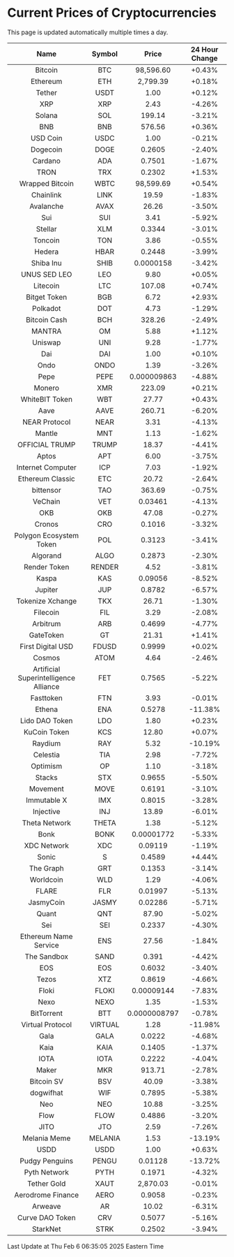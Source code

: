 # Current Prices of Cryptocurrencies
This page is updated automatically multiple times a day.

| Name | Symbol | Price | 24 Hour Change |
| :---: |:---:| :---: | :---: |
| Bitcoin | BTC | 98,596.60 | +0.43% |
| Ethereum | ETH | 2,799.39 | +0.18% |
| Tether | USDT | 1.00 | +0.12% |
| XRP | XRP | 2.43 | -4.26% |
| Solana | SOL | 199.14 | -3.21% |
| BNB | BNB | 576.56 | +0.36% |
| USD Coin | USDC | 1.00 | -0.21% |
| Dogecoin | DOGE | 0.2605 | -2.40% |
| Cardano | ADA | 0.7501 | -1.67% |
| TRON | TRX | 0.2302 | +1.53% |
| Wrapped Bitcoin | WBTC | 98,599.69 | +0.54% |
| Chainlink | LINK | 19.59 | -1.83% |
| Avalanche | AVAX | 26.26 | -3.50% |
| Sui | SUI | 3.41 | -5.92% |
| Stellar | XLM | 0.3344 | -3.01% |
| Toncoin | TON | 3.86 | -0.55% |
| Hedera | HBAR | 0.2448 | -3.99% |
| Shiba Inu | SHIB | 0.0000158 | -3.42% |
| UNUS SED LEO | LEO | 9.80 | +0.05% |
| Litecoin | LTC | 107.08 | +0.74% |
| Bitget Token | BGB | 6.72 | +2.93% |
| Polkadot | DOT | 4.73 | -1.29% |
| Bitcoin Cash | BCH | 328.26 | -2.49% |
| MANTRA | OM | 5.88 | +1.12% |
| Uniswap | UNI | 9.28 | -1.77% |
| Dai | DAI | 1.00 | +0.10% |
| Ondo | ONDO | 1.39 | -3.26% |
| Pepe | PEPE | 0.000009863 | -4.88% |
| Monero | XMR | 223.09 | +0.21% |
| WhiteBIT Token | WBT | 27.77 | +0.43% |
| Aave | AAVE | 260.71 | -6.20% |
| NEAR Protocol | NEAR | 3.31 | -4.13% |
| Mantle | MNT | 1.13 | -1.62% |
| OFFICIAL TRUMP | TRUMP | 18.37 | -4.41% |
| Aptos | APT | 6.00 | -3.75% |
| Internet Computer | ICP | 7.03 | -1.92% |
| Ethereum Classic | ETC | 20.72 | -2.64% |
| bittensor | TAO | 363.69 | -0.75% |
| VeChain | VET | 0.03461 | -4.13% |
| OKB | OKB | 47.08 | -0.27% |
| Cronos | CRO | 0.1016 | -3.32% |
| Polygon Ecosystem Token | POL | 0.3123 | -3.41% |
| Algorand | ALGO | 0.2873 | -2.30% |
| Render Token | RENDER | 4.52 | -3.81% |
| Kaspa | KAS | 0.09056 | -8.52% |
| Jupiter | JUP | 0.8782 | -6.57% |
| Tokenize Xchange | TKX | 26.71 | -1.30% |
| Filecoin | FIL | 3.29 | -2.08% |
| Arbitrum | ARB | 0.4699 | -4.77% |
| GateToken | GT | 21.31 | +1.41% |
| First Digital USD | FDUSD | 0.9999 | +0.02% |
| Cosmos | ATOM | 4.64 | -2.46% |
| Artificial Superintelligence Alliance | FET | 0.7565 | -5.22% |
| Fasttoken | FTN | 3.93 | -0.01% |
| Ethena | ENA | 0.5278 | -11.38% |
| Lido DAO Token | LDO | 1.80 | +0.23% |
| KuCoin Token | KCS | 12.80 | +0.07% |
| Raydium | RAY | 5.32 | -10.19% |
| Celestia | TIA | 2.98 | -7.72% |
| Optimism | OP | 1.10 | -3.18% |
| Stacks | STX | 0.9655 | -5.50% |
| Movement | MOVE | 0.6191 | -3.10% |
| Immutable X | IMX | 0.8015 | -3.28% |
| Injective | INJ | 13.89 | -6.01% |
| Theta Network | THETA | 1.38 | -5.12% |
| Bonk | BONK | 0.00001772 | -5.33% |
| XDC Network | XDC | 0.09119 | -1.19% |
| Sonic | S | 0.4589 | +4.44% |
| The Graph | GRT | 0.1353 | -3.14% |
| Worldcoin | WLD | 1.29 | -4.06% |
| FLARE | FLR | 0.01997 | -5.13% |
| JasmyCoin | JASMY | 0.02286 | -5.71% |
| Quant | QNT | 87.90 | -5.02% |
| Sei | SEI | 0.2337 | -4.30% |
| Ethereum Name Service | ENS | 27.56 | -1.84% |
| The Sandbox | SAND | 0.391 | -4.42% |
| EOS | EOS | 0.6032 | -3.40% |
| Tezos | XTZ | 0.8619 | -4.66% |
| Floki | FLOKI | 0.00009144 | -7.83% |
| Nexo | NEXO | 1.35 | -1.53% |
| BitTorrent | BTT | 0.0000008797 | -0.78% |
| Virtual Protocol | VIRTUAL | 1.28 | -11.98% |
| Gala | GALA | 0.0222 | -4.68% |
| Kaia | KAIA | 0.1405 | -1.37% |
| IOTA | IOTA | 0.2222 | -4.04% |
| Maker | MKR | 913.71 | -2.78% |
| Bitcoin SV | BSV | 40.09 | -3.38% |
| dogwifhat | WIF | 0.7895 | -5.38% |
| Neo | NEO | 10.88 | -3.25% |
| Flow | FLOW | 0.4886 | -3.20% |
| JITO | JTO | 2.59 | -7.26% |
| Melania Meme | MELANIA | 1.53 | -13.19% |
| USDD | USDD | 1.00 | +0.63% |
| Pudgy Penguins | PENGU | 0.01128 | -13.72% |
| Pyth Network | PYTH | 0.1971 | -4.32% |
| Tether Gold | XAUT | 2,870.03 | -0.01% |
| Aerodrome Finance | AERO | 0.9058 | -0.23% |
| Arweave | AR | 10.02 | -6.31% |
| Curve DAO Token | CRV | 0.5077 | -5.16% |
| StarkNet | STRK | 0.2502 | -3.94% |

Last Update at Thu Feb  6 06:35:05 2025 Eastern Time